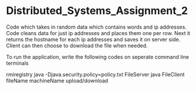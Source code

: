 # Distributed_Systems_Assignment_2
Code which takes in random data which contains words and ip addresses. Code cleans data for just ip addresses and places them one per row. Next it returns the hostname for each ip addresses and saves it on server side. Client can then choose to download the file when needed.

To run the application, write the following codes on seperate command line terminals

rmiregistry
java -Djava.security.policy=policy.txt FileServer
java FileClient fileName machineName upload/download
